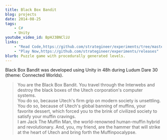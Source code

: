```yaml
---
title: Black Box Bandit
blog: projects
date: 2014-08-25
tags:
    - C#
    - Unity
youtube_video_id: BpHJ3BNCliU
links:
    - "Read Code,https://github.com/strategineer/experiments/tree/master/2014/08/ludum-dare-30"
    - "Play Now,https://github.com/strategineer/experiments/releases"
blurb: Puzzle game with procedurally generated levels.
---
```

Black Box Bandit was developed using Unity in 48h during Ludum Dare 30 (theme: Connected Worlds).

<blockquote class="blockquote">
You are the Black Box Bandit. You travel through the Interwebs and destroy the black boxes of the Utech corporation's computer systems. <BR>
You do so, because Utech's firm grip on modern society is unsettling. You do so, because of Utech's global banning of muffins, your favorite dessert, which forced you to the brink of civilized society to satisfy your muffin cravings. <BR>
I am Jack The Muffin Man, the world-renowned human-muffin hybrid and revolutionary. And, you, my friend, are the hammer that will strike at the heart of Utech and bring forth the Muffinpocalypse. <BR>
</blockquote>
